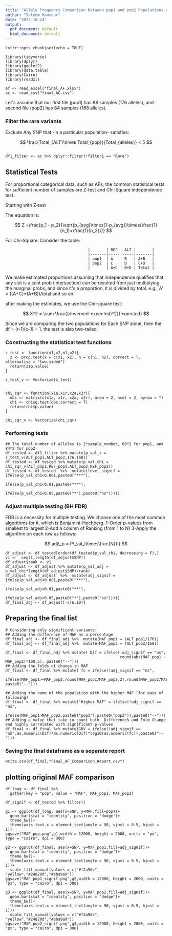 ```yaml
---
title: "Allele Frequency Comparison between pop1 and pop2 Populations according to T2D associated Variants"
author: "Saleem Mansour"
date: "2023-10-24"
output:
  pdf_document: default
  html_document: default
---
```


```{r setup, include=FALSE}
knitr::opts_chunk$set(echo = TRUE)
```

```{r, echo=FALSE, include=FALSE }
library(tidyverse)
library(dplyr)
library(ggplot2)
library(data.table)
library(Cairo)
library(readxl)
```

```{r,echo=FALSE,include=FALSE}
af <- read_excel("final_AF.xlsx")
ac <- read_csv("final_AC.csv")
```
  
Let's assume that our first file (pop1) has 88 samples (176 alleles), and second file (pop2) has 84 samples (168 alleles).   

### Filter the rare variants 

Exclude Any SNP that -in a particular population- satisfies:  

$$ \frac{Total_{ALT}\times Total_{pop}}{Total_{alleles}} < 5 $$  
  
```{r}

df1_filter <- ac %>% dplyr::filter(!filter1 == "Rare")
```


## Statistical Tests

For proportional categorical data, such as AFs, the common statistical tests for sufficient number of samples are Z-test and Chi-Square independence test.

Starting with Z-test

The equation is: 

$$ Z =\frac{p_1 - p_2}{\sqrt{p_{avg}\times(1-p_{avg})\times(\frac{1}{n_1}+\frac{1}{n_2})}} $$  
  
For Chi-Square:
Consider the table:

                                        |       | REF | ALT |       |
                                        |-------|-----|-----|-------|
                                        | pop1  | A   | B   | A+B   |
                                        | pop2  | C   | D   | C+D   |
                                        |       | A+C | B+D | Total |

We make estimated proportions assuming that independence qualifies that any slot is a joint prob (intersection) can be resulted from just multiplying the marginal probs, and since it's a proportion, it is divided by total. e.g., A' = ((A+C)*(A+B))/total and so on.

after making the estimates, we use the Chi-square test: 

$$ X^2 = \sum \frac{(observed-expected)^2}{expected}  $$  

Since we are comparing the two populations for Each SNP alone, then the df = (r-1)(c-1) = 1, the test is also two-tailed.


### Constructing the statistical test functions
```{r}
z_test <- function(x1,x2,n1,n2){
  z <- prop.test(x = c(x1, x2), n = c(n1, n2), correct = T, alternative = "two.sided")
  return(z$p.value)
}

z_test_v <- Vectorize(z_test)


chi_sqr <- function(x1a,x1r,x2a,x2r){
  obs <- matrix(c(x1a, x1r, x2a, x2r), nrow = 2, ncol = 2, byrow = T)
  chi <- chisq.test(obs,correct = T)
  return(chi$p.value)
}

chi_sqr_v <- Vectorize(chi_sqr)
```
### Performing tests
```{r}
## The total number of alleles is 2*sample_number, 88*2 for pop1, and 84*2 for pop2
df_tested <- df1_filter %>% mutate(p_val_z = z_test_v(ALT_pop1,ALT_pop2,176,168))
df_tested <- df_tested %>% mutate(p_val_chi = chi_sqr_v(ALT_pop1,REF_pop1,ALT_pop2,REF_pop2))
df_tested <- df_tested  %>%  mutate(level_signif = ifelse(p_val_chi<0.001,paste0("***"),
                                                   ifelse(p_val_chi<0.01,paste0("**"),
                                                   ifelse(p_val_chi<0.05,paste0("*"),paste0("ns")))))
```

### Adjust multiple testing (BH FDR)

FDR is a necessity for multiple testing. We choose one of the most common algorithms for it, which is Benjamini-Hochberg.
  1-Order p-values from smallest to largest
  2-Add a column of Ranking (from 1 to N)
  3-Apply the algorithm on each row as follows:  
  
$$ adj\_p = P\_val_i\times\frac{N}{i} $$  


```{r}
df_adjust <- df_tested[order(df_tested$p_val_chi, decreasing = F),]
v1 <-  seq(1,length(df_adjust$SNP))
df_adjust$rank <- v1
df_adjust <- df_adjust %>% mutate(p_val_adj = p_val_chi*length(df_adjust$SNP)/rank)
df_adjust <- df_adjust  %>%  mutate(adj_signif = ifelse(p_val_adj<0.001,paste0("***"),
                                                   ifelse(p_val_adj<0.01,paste0("**"),
                                                   ifelse(p_val_adj<0.05,paste0("*"),paste0("ns")))))
df_final_adj <- df_adjust[-c(6,10)]
```



## Preparing the final list

```{r}
# Considering only significant variants:
## Adding the difference of MAF as a percentage
df_final_adj <- df_final_adj %>%  mutate(MAF_pop1 = (ALT_pop1/176))
df_final_adj <- df_final_adj %>%  mutate(MAF_pop2 = (ALT_pop2/168))

df_final <- df_final_adj %>% mutate( Dif = ifelse(!adj_signif == "ns",
                                                  round(abs(MAF_pop1 - MAF_pop2)*100,5), paste0("--")))
## Adding the folds of change in MAF
df_final <- df_final %>% mutate( fc = ifelse(!adj_signif == "ns",
                                                 ifelse(MAF_pop1>=MAF_pop2,round(MAF_pop1/MAF_pop2,2),round(MAF_pop2/MAF_pop1,2)), paste0("--")))

## Adding the name of the population with the higher MAF (for ease of following)
df_final <- df_final %>% mutate("Higher MAF" = ifelse(!adj_signif == "ns", 
                                               ifelse(MAF_pop1>MAF_pop2,paste0("pop1"),paste0("pop2")),paste0("--")))
## Adding a value that take in count both  Difference% and Fold Change and highly correlated with significant p-values
df_final <- df_final %>% mutate(GDV = ifelse(!adj_signif == "ns",as.numeric(Dif)*as.numeric(Dif)*log10(as.numeric(fc)),paste0("--")))
```




### Saving the final dataframe as a separate report
```{r}
write.csv(df_final,"Final_AF_Comparison_Report.csv")
```



## plotting original MAF comparison

```{r, warning=FALSE}
df_long <- df_final %>%
  gather(key = "pop", value = "MAF", MAF_pop1, MAF_pop2)

df_signif <- df_tested %>% filter()

g1 <- ggplot(df_long, aes(x=SNP, y=MAF,fill=pop))+
  geom_bar(stat = "identity", position = "dodge")+
  theme_bw()+
  theme(axis.text.x = element_text(angle = 90, vjust = 0.5, hjust = 1))
ggsave("MAF_pop.png",g1,width = 12000, height = 2000, units = "px", type = "cairo", dpi = 300)

g2 <- ggplot(df_final, aes(x=SNP, y=MAF_pop1,fill=adj_signif))+
  geom_bar(stat = "identity", position = "dodge")+
  theme_bw()+
  theme(axis.text.x = element_text(angle = 90, vjust = 0.5, hjust = 1))+
  scale_fill_manual(values = c("#f2a90c", "yellow","#24820d","#aba9a9"))
ggsave("MAF_pop1_signif.png",g2,width = 12000, height = 2000, units = "px", type = "cairo", dpi = 300)

g3 <- ggplot(df_final, aes(x=SNP, y=MAF_pop2,fill=adj_signif))+
  geom_bar(stat = "identity", position = "dodge")+
  theme_bw()+
  theme(axis.text.x = element_text(angle = 90, vjust = 0.5, hjust = 1))+
  scale_fill_manual(values = c("#f2a90c", "yellow","#24820d","#aba9a9"))
ggsave("MAF_pop2_signif.png",g3,width = 12000, height = 2000, units = "px", type = "cairo", dpi = 300)
```
